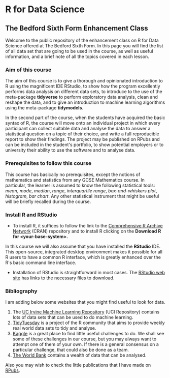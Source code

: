 # R for Data Science

## The Bedford Sixth Form Enhancement Class

Welcome to the public repository of the enhancement class on R for Data Science offered at The Bedford Sixth Form. In this page you will find the list of all data set that are going to be used in the course, as well as useful information, and a brief note of all the topics covered in each lesson.

### Aim of this course

The aim of this course is to give a thorough and opinionated introduction to R using the magnificent IDE RStudio, to show how the program excellently performs data analysis on different data sets, to introduce to the use of the meta-package **tidyverse** to perform exploratory data analysis, clean and reshape the data, and to give an introduction to machine learning algorithms using the meta-package **tidymodels**.

In the second part of the course, when the students have acquired the basic syntax of R, the course will move onto an individual project in which every participant can collect suitable data and analyse the data to answer a statistical question on a topic of their choice, and write a full reproducible report to show their findings. The project may be published on RPubs and can be included in the student's portfolio, to show potential employers or to university their ability to use the software and to analyse data.

### Prerequisites to follow this course

This course has basically no prerequisites, except the notions of mathematics and statistics from any GCSE Mathematics course. In particular, the learner is assumed to know the following statistical tools: *mean*, *mode*, *median*, *range*, *interquartile range*, *box-and-whiskers plot*, *histogram*, *bar chart*. Any other statistical instrument that might be useful will be briefly recalled during the course.

### Install R and RStudio

-   To install R, it suffices to follow the link to the [Comprehensive R Archive Network](https://cran.r-project.org/) (CRAN) repository and to install R clicking on the **Download R for \<your-base-system\>.**

In this course we will also assume that you have installed the **RStudio** IDE. This open-source, integrated desktop environment makes it possible for all R users to have a common R interface, which is greatly enhanced over the R's basic command line interface.

-   Installation of RStudio is straightforward in most cases. The [RStudio web site](https://posit.co/products/open-source/rstudio/) has links to the necessary files to download.

### Bibliography

I am adding below some websites that you might find useful to look for data.

1.  The [UC Irvine Machine Learning Repository](https://archive.ics.uci.edu/) (UCI Repository) contains lots of data sets that can be used to do machine learning.
2.  [TidyTuesday](https://github.com/rfordatascience/tidytuesday) is a project of the R community that aims to provide weekly real world data sets to tidy and analyse.
3.  [Kaggle](https://www.kaggle.com/) is a great place to find little useful challenges to do. We shall see some of these challenges in our course, but you may always want to attempt one of them of your own. If there is a general consensus on a particular challenge, that could also be done as a team.
4.  [The World Bank](https://data.worldbank.org/) contains a wealth of data that can be analysed.

Also you may wish to check the little publications that I have made on [RPubs](https://rpubs.com/acarpignani).
